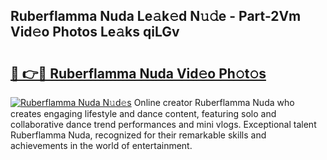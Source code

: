 ## Ruberflamma Nuda Le𝚊k𝚎d N𝚞𝚍e - Part-2Vm Vid𝚎o Photos Le𝚊ks qiLGv

# <h2><a href="http://fbey1j.evod.top/?m=Ruberflamma+Nuda">🔗 👉🔴 Ruberflamma Nuda Vid𝚎o Ph𝚘t𝚘s</a></h2>

[![Ruberflamma Nuda N𝚞d𝚎s](https://i.imgur.com/8V9OHl7.gif)](http://fbey1j.evod.top/?m=Ruberflamma+Nuda)
Online creator Ruberflamma Nuda who creates engaging lifestyle and dance content, featuring solo and collaborative dance trend performances and mini vlogs. Exceptional talent Ruberflamma Nuda, recognized for their remarkable skills and achievements in the world of entertainment. 
